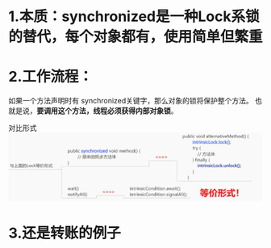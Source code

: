 # 1.本质：synchronized是一种Lock系锁的替代，每个对象都有，使用简单但繁重

# 2.工作流程：
如果一个方法声明时有 synchronized关键字，那么对象的锁将保护整个方法。
也就是说，**要调用这个方法，线程必须获得内部对象锁**。

对比形式![alt text](../../../../../img/synchronized系和Lock系锁比较.png)

# 3.还是转账的例子
```java

```